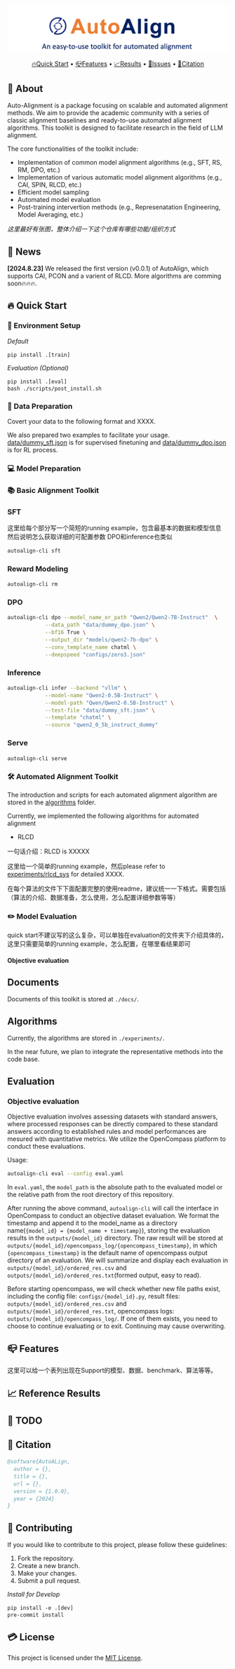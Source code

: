 ![logo](/assets/auto_logo.png)

<p align="center">
    <a href="#-quick-start">🔥Quick Start</a> •
    <a href="#-features">📪Features</a> •
    <a href="#-reference-results">📈Results</a> •
    <a href="#-issues">🐛Issues</a> •
    <a href="#-citation">📜Citation</a>
</p>

## 📣 About

Auto-Alignment is a package focusing on scalable and automated alignment methods. We aim to provide the academic community with a series of classic alignment baselines and ready-to-use automated alignment algorithms. This toolkit is designed to facilitate research in the field of LLM alignment.

The core functionalities of the toolkit include:

- Implementation of common model alignment algorithms (e.g., SFT, RS, RM, DPO, etc.)
- Implementation of various automatic model alignment algorithms (e.g., CAI, SPIN, RLCD, etc.)
- Efficient model sampling
- Automated model evaluation
- Post-training intervertion methods (e.g., Represenatation Engineering, Model Averaging, etc.)

*这里最好有张图，整体介绍一下这个仓库有哪些功能/组织方式*

## 🚀 News

**[2024.8.23]** We released the first version (v0.0.1) of AutoAlign, which supports CAI, PCON and a varient of RLCD. More algorithms are comming soon🔥🔥🔥.

## 🔥 Quick Start

### 🔨 Environment Setup

*Default*

```
pip install .[train]
```

*Evaluation (Optional)*

```
pip install .[eval]
bash ./scripts/post_install.sh
```

### 📂 Data Preparation

Covert your data to the following format and XXXX.

We also prepared two examples to facilitate your usage. [data/dummy_sft.json](data/dummy_sft.json) is for supervised finetuning and [data/dummy_dpo.json](data/dummy_dpo.json) is for RL process.
<!-- Currently, we use the format in ```data/dummy_sft.json``` for supervised finetuning and the format in ```data/dummy_dpo.json``` for RL process. -->

### 💻 Model Preparation

### 📚 Basic Alignment Toolkit

### SFT

这里给每个部分写一个简短的running example，包含最基本的数据和模型信息
然后说明怎么获取详细的可配置参数
DPO和inference也类似

``` bash
autoalign-cli sft
```

### Reward Modeling

```bash
autoalign-cli rm
```

### DPO

```bash
autoalign-cli dpo --model_name_or_path "Qwen2/Qwen2-7B-Instruct"  \
            --data_path "data/dummy_dpo.json" \
            --bf16 True \
            --output_dir "models/qwen2-7b-dpo" \
            --conv_template_name chatml \
            --deepspeed "configs/zero3.json"
```

### Inference

```bash
autoalign-cli infer --backend "vllm" \
            --model-name "Qwen2-0.5B-Instruct" \
            --model-path "Qwen/Qwen2-0.5B-Instruct" \
            --test-file "data/dummy_sft.json" \
            --template "chatml" \
            --source "qwen2_0_5b_instruct_dummy"
```

### Serve

```bash
autoalign-cli serve
```

### 🛠 Automated Alignment Toolkit

The introduction and scripts for each automated alignment algorithm are stored in the [algorithms](./algorithms) folder.

Currently, we implemented the following algorithms for automated alignment

* RLCD

一句话介绍：RLCD is XXXXX

这里给一个简单的running example，然后please refer to [experiments/rlcd_sys](experiments/rlcd_sys) for detailed XXXX.

在每个算法的文件下下面配置完整的使用readme，建议统一一下格式。需要包括（算法的介绍、数据准备，怎么使用，怎么配置详细参数等等）

### ✏️ Model Evaluation

quick start不建议写的这么复杂，可以单独在evaluation的文件夹下介绍具体的，这里只需要简单的running example，怎么配置，在哪里看结果即可

#### Objective evaluation

## Documents

Documents of this toolkit is stored at ```./docs/```.

## Algorithms

Currently, the algorithms are stored in ```./experiments/```.

In the near future, we plan to integrate the representative methods into the code base.

## Evaluation
### Objective evaluation

Objective evaluation involves assessing datasets with standard answers, where processed responses can be directly compared to these standard answers according to established rules and model performances are mesured with quantitative metrics. We utilize the OpenCompass platform to conduct these evaluations.

Usage:
``` bash
autoalign-cli eval --config eval.yaml
```
In `eval.yaml`, the `model_path` is the absolute path to the evaluated model or the relative path from the root directory of this repository.

After running the above command, `autoalign-cli` will call the interface in OpenCompass to conduct an objective dataset evaluation. We format the timestamp and append it to the model_name as a directory name(`{model_id} = {model_name + timestamp}`), storing the evaluation results in the `outputs/{model_id}` directory. The raw result will be stored at `outputs/{model_id}/opencompass_log/{opencompass_timestamp}`, in which `{opencompass_timestamp}` is the default name of opencompass output directory of an evaluation. We will summarize and display each evaluation in `outputs/{model_id}/ordered_res.csv` and `outputs/{model_id}/ordered_res.txt`(formed output, easy to read).

Before starting opencompass, we will check whether new file paths exist, including the config file: `configs/{model_id}.py`, result files: `outputs/{model_id}/ordered_res.csv` and  `outputs/{model_id}/ordered_res.txt`, opencompass logs: `outputs/{model_id}/opencompass_log/`. If one of them exists, you need to choose to continue evaluating or to exit. Continuing may cause overwriting.

## 📪 Features

这里可以给一个表列出现在Support的模型、数据、benchmark、算法等等。

## 📈 Reference Results

## 📅 TODO

## 📜 Citation

```bibtex
@software{AutoALign,
  author = {},
  title = {},
  url = {},
  version = {1.0.0},
  year = {2024}
}
```

## 🤝 Contributing

If you would like to contribute to this project, please follow these guidelines:

1. Fork the repository.
2. Create a new branch.
3. Make your changes.
4. Submit a pull request.

*Install for Develop*

```
pip install -e .[dev]
pre-commit install
```

## 💳 License

This project is licensed under the [MIT License](LICENSE).
